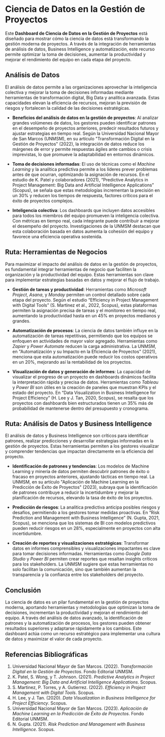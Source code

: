 # Ciencia de Datos en la Gestión de Proyectos

Este **Dashboard de Ciencia de Datos en la Gestión de Proyectos** está diseñado para mostrar cómo la ciencia de datos está transformando la gestión moderna de proyectos. A través de la integración de herramientas de análisis de datos, Business Intelligence y automatización, este recurso permite optimizar la toma de decisiones, aumentar la productividad y mejorar el rendimiento del equipo en cada etapa del proyecto.

## Análisis de Datos

El análisis de datos permite a las organizaciones aprovechar la inteligencia colectiva y mejorar la toma de decisiones informadas mediante herramientas de transformación digital, Big Data y analítica avanzada. Estas capacidades elevan la eficiencia de recursos, mejoran la previsión de riesgos y fortalecen la calidad de las decisiones estratégicas.

- **Beneficios del análisis de datos en la gestión de proyectos**: Al analizar grandes volúmenes de datos, los gestores pueden identificar patrones en el desempeño de proyectos anteriores, predecir resultados futuros y ajustar estrategias en tiempo real. Según la Universidad Nacional Mayor de San Marcos (UNMSM), en su artículo "Transformación Digital en la Gestión de Proyectos" (2022), la integración de datos reduce los márgenes de error y permite respuestas ágiles ante cambios o crisis imprevistas, lo que promueve la adaptabilidad en entornos dinámicos.

- **Toma de decisiones informadas**: El uso de técnicas como el *Machine Learning* y la analítica predictiva permite a los líderes prever problemas antes de que ocurran, optimizando la asignación de recursos. En el estudio de K. Patel y colaboradores (2021), “Predictive Analytics in Project Management: Big Data and Artificial Intelligence Applications” (Scopus), se señala que estas metodologías incrementan la precisión en un 30% y reducen los tiempos de respuesta, factores críticos para el éxito de proyectos complejos.

- **Inteligencia colectiva**: Los dashboards que incluyen datos accesibles para todos los miembros del equipo promueven la inteligencia colectiva. Con métricas en tiempo real, cada integrante puede contribuir a mejorar el desempeño del proyecto. Investigaciones de la UNMSM destacan que esta colaboración basada en datos aumenta la cohesión del equipo y favorece una eficiencia operativa sostenida.

## Ruta: Herramientas de Negocios

Para maximizar el impacto del análisis de datos en la gestión de proyectos, es fundamental integrar herramientas de negocio que faciliten la organización y la productividad del equipo. Estas herramientas son clave para implementar estrategias basadas en datos y mejorar el flujo de trabajo.

- **Gestión de tareas y productividad**: Herramientas como *Microsoft Project*, *Asana*, y *Monday* permiten un control detallado sobre cada etapa del proyecto. Según el estudio “Efficiency in Project Management with Digital Tools” (S. Martinez et al., 2022, Scopus), estas plataformas permiten la asignación precisa de tareas y el monitoreo en tiempo real, aumentando la productividad hasta en un 45% en proyectos medianos y grandes.

- **Automatización de procesos**: La ciencia de datos también influye en la automatización de tareas repetitivas, permitiendo que los equipos se enfoquen en actividades de mayor valor agregado. Herramientas como *Zapier* y *Power Automate* reducen la carga administrativa. La UNMSM, en "Automatización y su Impacto en la Eficiencia de Proyectos" (2021), menciona que esta automatización puede reducir los costos operativos en un 20%, mejorando así la rentabilidad de los proyectos.

- **Visualización de datos y generación de informes**: La capacidad de visualizar el progreso de un proyecto en dashboards dinámicos facilita la interpretación rápida y precisa de datos. Herramientas como *Tableau* y *Power BI* son útiles en la creación de paneles que muestran KPIs y el estado del proyecto. En “Data Visualization in Business Intelligence for Project Efficiency” (H. Lee y J. Tan, 2020, Scopus), se resalta que los proyectos con dashboards bien estructurados tienen un 35% más de probabilidad de mantenerse dentro del presupuesto y cronograma.

## Ruta: Análisis de Datos y Business Intelligence

El análisis de datos y Business Intelligence son críticos para identificar patrones, realizar predicciones y desarrollar estrategias informadas en la gestión de proyectos. Estas herramientas permiten a los gestores visualizar y comprender tendencias que impactan directamente en la eficiencia del proyecto.

- **Identificación de patrones y tendencias**: Los modelos de Machine Learning y minería de datos permiten descubrir patrones de éxito o fracaso en proyectos anteriores, ajustando tácticas en tiempo real. La UNMSM, en su artículo "Aplicación de Machine Learning en la Predicción de Éxito de Proyectos" (2023), subraya que la identificación de patrones contribuye a reducir la incertidumbre y mejorar la planificación de recursos, elevando la tasa de éxito de los proyectos.

- **Predicción de riesgos**: La analítica predictiva anticipa posibles riesgos y desafíos, permitiendo a los gestores tomar medidas proactivas. En “Risk Prediction and Management with Business Intelligence” (N. Gupta, 2021, Scopus), se menciona que los sistemas de BI con modelos predictivos pueden reducir riesgos en un 28%, especialmente en proyectos con alta incertidumbre.

- **Creación de reportes y visualizaciones estratégicas**: Transformar datos en informes comprensibles y visualizaciones impactantes es clave para tomar decisiones informadas. Herramientas como *Google Data Studio* y *Power BI* permiten crear reportes que resaltan insights críticos para los stakeholders. La UNMSM sugiere que estas herramientas no solo facilitan la comunicación, sino que también aumentan la transparencia y la confianza entre los stakeholders del proyecto.

## Conclusión

La ciencia de datos es un pilar fundamental en la gestión de proyectos moderna, aportando herramientas y metodologías que optimizan la toma de decisiones, incrementan la productividad y mejoran el rendimiento del equipo. A través del análisis de datos avanzado, la identificación de patrones y la automatización de procesos, los gestores pueden obtener resultados superiores y adaptarse rápidamente a los cambios. Este dashboard actúa como un recurso estratégico para implementar una cultura de datos y maximizar el valor de cada proyecto.

## Referencias Bibliográficas

1. Universidad Nacional Mayor de San Marcos. (2022). *Transformación Digital en la Gestión de Proyectos*. Fondo Editorial UNMSM.
2. K. Patel, S. Wong, y T. Johnson. (2021). *Predictive Analytics in Project Management: Big Data and Artificial Intelligence Applications*. Scopus.
3. S. Martinez, P. Torres, y A. Gutierrez. (2022). *Efficiency in Project Management with Digital Tools*. Scopus.
4. H. Lee, y J. Tan. (2020). *Data Visualization in Business Intelligence for Project Efficiency*. Scopus.
5. Universidad Nacional Mayor de San Marcos. (2023). *Aplicación de Machine Learning en la Predicción de Éxito de Proyectos*. Fondo Editorial UNMSM.
6. N. Gupta. (2021). *Risk Prediction and Management with Business Intelligence*. Scopus.
